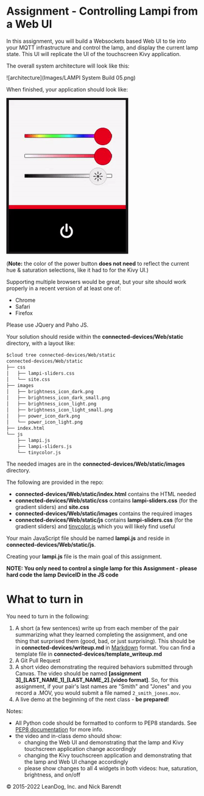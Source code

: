 # Assignment - Controlling Lampi from a Web UI

In this assignment, you will build a Websockets based Web UI to tie into your MQTT infrastructure and control the lamp, and display the current lamp state.  This UI will replicate the UI of the touchscreen Kivy application.

The overall system architecture will look like this:

![architecture](Images/LAMPI System Build 05.png)

When finished, your application should look like:

![finished site](Images/finished_example.gif)

(**Note:** the color of the power button **does not need** to reflect the current hue & saturation selections, like it had to for the Kivy UI.)

Supporting multiple browsers would be great, but your site should work properly in a recent version of at least one of:  

* Chrome
* Safari
* Firefox

Please use JQuery and Paho JS.

Your solution should reside within the **connected-devices/Web/static** directory, with a layout like:

```
$cloud tree connected-devices/Web/static
connected-devices/Web/static
├── css
│   ├── lampi-sliders.css
│   └── site.css
├── images
│   ├── brightness_icon_dark.png
│   ├── brightness_icon_dark_small.png
│   ├── brightness_icon_light.png
│   ├── brightness_icon_light_small.png
│   ├── power_icon_dark.png
│   └── power_icon_light.png
├── index.html
└── js
    ├── lampi.js
    ├── lampi-sliders.js
    └── tinycolor.js
```

The needed images are in the **connected-devices/Web/static/images** directory.

The following are provided in the repo:

* **connected-devices/Web/static/index.html** contains the HTML needed
* **connected-devices/Web/static/css** contains **lampi-sliders.css** (for the gradient sliders) and **site.css**
* **connected-devices/Web/static/images** contains the required images
* **connected-devices/Web/static/js** contains **lampi-sliders.css** (for the gradient sliders) and [tinycolor.js](https://github.com/bgrins/TinyColor) which you will likely find useful

Your main JavaScript file should be named **lampi.js** and reside in **connected-devices/Web/static/js**.

Creating your **lampi.js** file is the main goal of this assignment.

**NOTE:  You only need to control a single lamp for this Assignment - please hard code the lamp DeviceID in the JS code**


# What to turn in

You need to turn in the following:

1. A short (a few sentences) write up from each member of the pair summarizing what they learned completing the assignment, and one thing that surprised them (good, bad, or just surprising).  This should be in **connected-devices/writeup.md** in [Markdown](https://daringfireball.net/projects/markdown/) format.  You can find a template file in **connected-devices/template\_writeup.md**
2. A Git Pull Request
3. A short video demonstrating the required behaviors submitted through Canvas.  The video should be named **[assignment 3]_[LAST_NAME_1]\_[LAST_NAME_2].[video format]**.  So, for this assignment, if your pair's last names are "Smith" and "Jones" and you record a .MOV, you would submit a file named `2_smith_jones.mov`.
4. A live demo at the beginning of the next class - **be prepared!**

Notes:

* All Python code should be formatted to conform to PEP8 standards. See [PEP8 documentation](https://pypi.python.org/pypi/pep8) for more info.
* the video and in-class demo should show:
    * changing the Web UI and demonstrating that the lamp and Kivy touchscreen application change accordingly
    * changing the Kivy touchscreen application and demonstrating that the lamp and Web UI change accordingly
    * please show changes to all 4 widgets in both videos:  hue, saturation, brightness, and on/off

&copy; 2015-2022 LeanDog, Inc. and Nick Barendt
